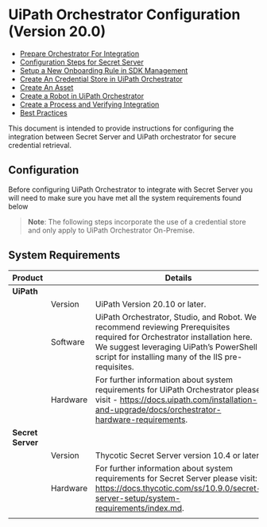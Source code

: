 [title]: # (Configuration)
[tags]: # (introduction)
[priority]: # (1)
# UiPath Orchestrator Configuration (Version 20.0)

* [Prepare Orchestrator For Integration](prep-orch.md)
* [Configuration Steps for Secret Server](config-ss.md)
* [Setup a New Onboarding Rule in SDK Management](setup-onboarding.md)
* [Create An Credential Store in UiPath Orchestrator](cred-store.md)
* [Create An Asset](create-assest.md)
* [Create a Robot in UiPath Orchestrator](create-robot.md)
* [Create a Process and Verifying Integration](create-process.md)
* [Best Practices](best-prac.md)

This document is intended to provide instructions for configuring the integration between Secret Server and UiPath orchestrator for secure credential retrieval.

## Configuration

Before configuring UiPath Orchestrator to integrate with Secret Server you will need to make sure you have met all the system requirements found below

>**Note**: The following steps incorporate the use of a credential store and only apply to UiPath Orchestrator On-Premise.

## System Requirements

| Product  |   |  Details |
| ----- | ----- | ----- |
| __UiPath__|  |  |
|  | Version | UiPath Version 20.10 or later. |
| | Software | UiPath Orchestrator, Studio, and Robot. We recommend reviewing Prerequisites required for Orchestrator installation here. We suggest leveraging UiPath’s PowerShell script for installing many of the IIS pre-requisites. |
|  | Hardware | For further information about system requirements for UiPath Orchestrator please visit - https://docs.uipath.com/installation-and-upgrade/docs/orchestrator-hardware-requirements.|
| __Secret Server__ |  |  |
| | Version | Thycotic Secret Server version 10.4 or later. |
|  | Hardware | For further information about system requirements for Secret Server please visit: https://docs.thycotic.com/ss/10.9.0/secret-server-setup/system-requirements/index.md. |
| | | |
